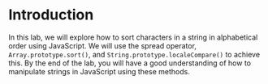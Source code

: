 # Introduction

In this lab, we will explore how to sort characters in a string in alphabetical order using JavaScript. We will use the spread operator, `Array.prototype.sort()`, and `String.prototype.localeCompare()` to achieve this. By the end of the lab, you will have a good understanding of how to manipulate strings in JavaScript using these methods.
